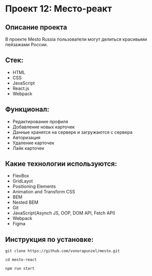 # Проект 12: Место-реакт

## Описание проекта
В проекте Mesto Russia пользователи могут делиться красивыми пейзажами России.

## Стек:
- HTML
- CSS
- JavaScript
- React.js
- Webpack

## Функционал:
- Редактирование профиля
- Добавление новых карточек
- Данные хранятся на сервере и загружаются с сервера
- Авторизация
- Удаление карточек
- Лайк карточек

## Какие технологии используются:
- FlexBox
- GridLayot
- Positioning Elements
- Animation and Transform CSS
- BEM
- Nested BEM
- Git
- JavaScript(Asynch JS, OOP, DOM API, Fetch API)
- Webpack
- Figma

## Инструкция по установке:
```
git clone https://github.com/vonorapunzel/mesto.git

cd mesto-react

npm run start

```